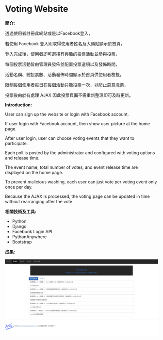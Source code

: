 # Voting Website

**簡介:**

透過使用者註冊此網站或是以Facebook登入，

若使用 Facebook 登入則取得使用者姓名及大頭貼顯示於首頁，

登入完成後，使用者即可選擇有興趣的投票活動並參與投票，

每個投票活動皆由管理員發佈並配置投票選項以及發佈時間，

活動名稱、總投票數、活動發佈時間顯示於首頁供使用者檢視，

限制每個使用者每日在每個活動只能投票一次，以防止惡意洗票，

投票後由於有處理 AJAX 因此投票頁面不需重新整理即可及時更新。

**Introduction:**

User can sign up the website or login with Facebook account.

If user login with Facebook account, then show user picture at the home page.

After user login, user can choose voting events that they want to participate.

Each poll is posted by the administrator and configured with voting options and release time.

The event name, total number of votes, and event release time are displayed on the home page.

To prevent malicious washing, each user can just vote per voting event only once per day.

Because the AJAX is processed, the voting page can be updated in time without rearranging after the vote.

**相關技術及工具:**
 * Python
 * Django 
 * Facebook Login API
 * PythonAnywhere
 * Bootstrap

**成果:**

![Result](https://github.com/Rex-Chiang/VOTE-project/blob/master/Result.gif)
